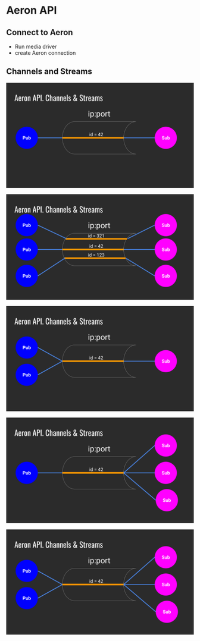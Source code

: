 # Aeron API

## Connect to Aeron

- Run media driver
- create Aeron connection

## Channels and Streams


<p align="center">
  <img src="/img/Channels & Streams one-one.svg">
</p>

<p align="center">
  <img src="/img/Channels & Streams. Many streams.svg">
</p>

<p align="center">
  <img src="/img/Channels & Streams many pubs.svg">
</p>

<p align="center">
  <img src="/img/Channels & Streams many subs.svg">
</p>

<p align="center">
  <img src="/img/Channels & Streams many pubs many subs.svg">
</p>

